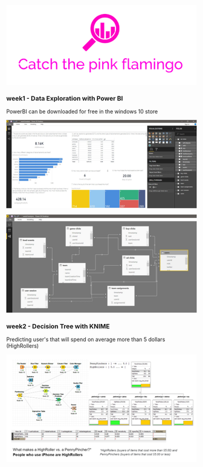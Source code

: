 ![alt text](https://github.com/igorfyago/Coursera-Big-Data-UCSD/blob/master/prt-scr/pf.png)

### week1 - Data Exploration with Power BI 
PowerBI can be downloaded for free in the windows 10 store

![alt text](https://github.com/igorfyago/Coursera-Big-Data-UCSD/blob/master/prt-scr/w1-01.png)

![alt text](https://github.com/igorfyago/Coursera-Big-Data-UCSD/blob/master/prt-scr/w1-02.png)

### week2 - Decision Tree with KNIME
Predicting user's that will spend on average more than 5 dollars (HighRollers)

![alt text](https://github.com/igorfyago/Coursera-Big-Data-UCSD/blob/master/prt-scr/w2.png)
